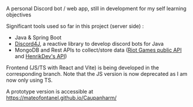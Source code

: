 A personal Discord bot / web app, still in development for my self learning objectives

Significant tools used so far in this project (server side) :
- Java & Spring Boot
- [Discord4J](https://github.com/Discord4J/Discord4J), a reactive library to develop discord bots for Java
- MongoDB and Rest APIs to collect/store data ([Riot Games public API](https://developer.riotgames.com/) and [HenrikDev's API](https://app.swaggerhub.com/apis-docs/Henrik-3/HenrikDev-API/3.0.0#/))


Frontend (JS/TS with React and Vite) is being developed in the corresponding branch. Note that the JS version is now deprecated as I am now only using TS.

A prototype version is accessible at https://mateofontanel.github.io/Caupanharm/
